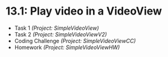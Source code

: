 # 13.1: Play video in a VideoView

* Task 1 *(Project:  SimpleVideoView)*
* Task 2 *(Project:  SimpleVideoViewV2)*
* Coding Challenge *(Project:  SimpleVideoViewCC)*
* Homework *(Project:  SimpleVideoViewHW)*
